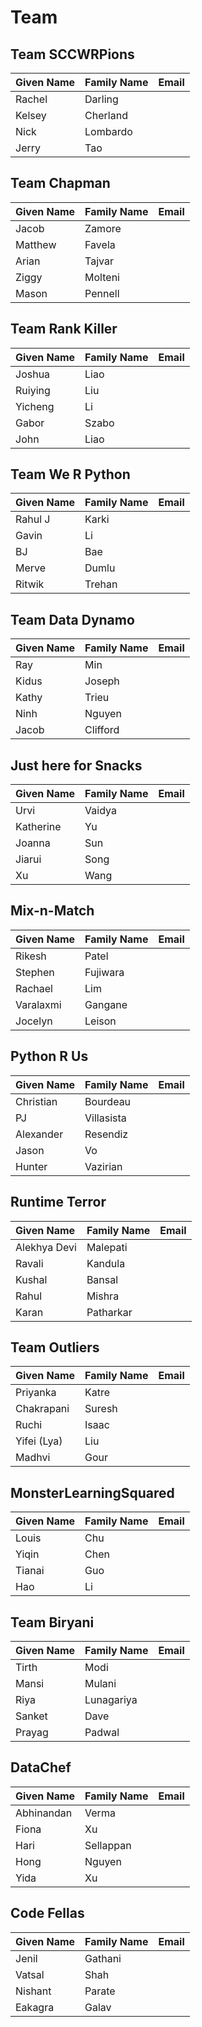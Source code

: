 # Team

## Team SCCWRPions

| Given Name | Family Name | Email |
|:-----------|:------------|:------|
| Rachel     | Darling     |       |
| Kelsey     | Cherland    |       |
| Nick       | Lombardo    |       |
| Jerry      | Tao         |       |

## Team Chapman

| Given Name | Family Name | Email |
|:-----------|:------------|:------|
| Jacob      | Zamore      |       |
| Matthew    | Favela      |       |
| Arian      | Tajvar      |       |
| Ziggy      | Molteni     |       |
| Mason      | Pennell     |       |

## Team Rank Killer

| Given Name | Family Name | Email |
|:-----------|:------------|:------|
| Joshua     | Liao        |       |
| Ruiying    | Liu         |       |
| Yicheng    | Li          |       |
| Gabor      | Szabo       |       |
| John       | Liao        |       |

## Team We R Python

| Given Name | Family Name | Email |
|:-----------|:------------|:------|
| Rahul J    | Karki       |       |
| Gavin      | Li          |       |
| BJ         | Bae         |       |
| Merve      | Dumlu       |       |
| Ritwik     | Trehan      |       |

## Team Data Dynamo

| Given Name | Family Name | Email |
|:-----------|:------------|:------|
| Ray        | Min         |       |
| Kidus      | Joseph      |       |
| Kathy      | Trieu       |       |
| Ninh       | Nguyen      |       |
| Jacob      | Clifford    |       |


## Just here for Snacks

| Given Name | Family Name | Email |
|:-----------|:------------|:------|
| Urvi       | Vaidya      |       |
| Katherine  | Yu          |       |
| Joanna     | Sun         |       |
| Jiarui     | Song        |       |
| Xu         | Wang        |       |

## Mix-n-Match

| Given Name | Family Name | Email |
|:-----------|:------------|:------|
| Rikesh     | Patel       |       |
| Stephen    | Fujiwara    |       |
| Rachael    | Lim         |       |
| Varalaxmi  | Gangane     |       |
| Jocelyn    | Leison      |       |


## Python R Us

| Given Name  | Family Name | Email |
|:------------|:------------|:------|
| Christian   | Bourdeau    |       |
| PJ          | Villasista  |       |
| Alexander   | Resendiz    |       |
| Jason       | Vo          |       |
| Hunter      | Vazirian    |       |

## Runtime Terror

| Given Name   | Family Name | Email |
|:-------------|:------------|:------|
| Alekhya Devi | Malepati    |       |
| Ravali       | Kandula     |       |
| Kushal       | Bansal      |       |
| Rahul        | Mishra      |       |
| Karan        | Patharkar   |       |

## Team Outliers

| Given Name | Family Name | Email |
|:-----------|:------------|:------|
| Priyanka   | Katre       |       |
| Chakrapani | Suresh      |       |
| Ruchi      | Isaac       |       |
| Yifei (Lya)| Liu         |       |
| Madhvi     | Gour        |       |

## MonsterLearningSquared

| Given Name | Family Name | Email |
|:-----------|:------------|:------|
| Louis      | Chu         |       |
| Yiqin      | Chen        |       |
| Tianai     | Guo         |       |
| Hao        | Li          |       |

## Team Biryani

| Given Name | Family Name | Email |
|:-----------|:------------|:------|
| Tirth      | Modi        |       |
| Mansi      | Mulani      |       |
| Riya       | Lunagariya  |       |
| Sanket     | Dave        |       |
| Prayag     | Padwal      |       |

## DataChef

| Given Name | Family Name | Email |
|:-----------|:------------|:------|
| Abhinandan | Verma       |       |
| Fiona      | Xu          |       |
| Hari       | Sellappan   |       |
| Hong       | Nguyen      |       |
| Yida       | Xu          |       |

## Code Fellas

| Given Name | Family Name | Email |
|:-----------|:------------|:------|
| Jenil      | Gathani     |       |
| Vatsal     | Shah        |       |
| Nishant    | Parate      |       |
| Eakagra    | Galav       |       |







